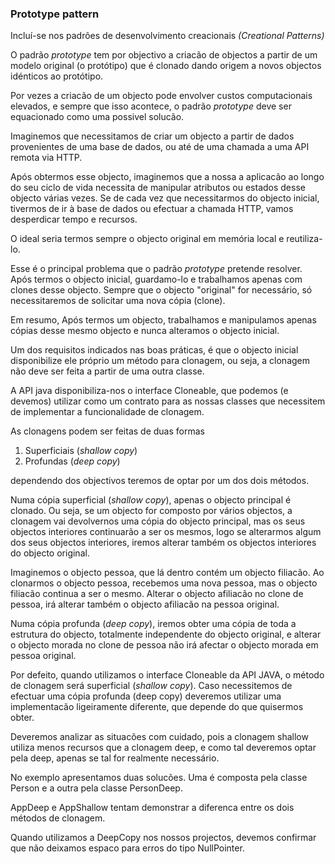 ### Prototype pattern

Incluí-se nos padrões de desenvolvimento creacionais *(Creational Patterns)*

O padrão *prototype* tem por objectivo a criacão de objectos a partir de um modelo original (o protótipo) que é clonado
dando origem a novos objectos idénticos ao protótipo.

Por vezes a criacão de um objecto pode envolver custos computacionais elevados, e sempre que isso acontece, o padrão *prototype*
deve ser equacionado como uma possivel solucão.

Imaginemos que necessitamos de criar um objecto a partir de dados provenientes de uma base de dados, ou até de uma
chamada a uma API remota via HTTP.

Após obtermos esse objecto, imaginemos que a nossa a aplicacão ao longo do seu ciclo de vida necessita de manipular
atributos ou estados desse objecto várias vezes. Se de cada vez que necessitarmos do objecto inicial, tivermos de ir à base de dados
ou efectuar a chamada HTTP, vamos desperdicar tempo e recursos.

O ideal seria termos sempre o objecto original em memória local e reutiliza-lo.

Esse é o principal problema que o padrão *prototype* pretende resolver. Após termos o objecto inicial, guardamo-lo e
trabalhamos apenas com clones desse objecto. Sempre que o objecto "original" for necessário, só necessitaremos de solicitar
uma nova cópia (clone).

Em resumo, Após termos um objecto, trabalhamos e manipulamos apenas cópias desse mesmo objecto e nunca alteramos o
objecto inicial.

Um dos requisitos indicados nas boas práticas, é que o objecto inicial disponibilize ele próprio um método para clonagem,
ou seja, a clonagem não deve ser feita a partir de uma outra classe.

A API java disponibiliza-nos o interface Cloneable, que podemos (e devemos) utilizar como um contrato para as nossas
classes que necessitem de implementar a funcionalidade de clonagem.

As clonagens podem ser feitas de duas formas

1. Superficiais (*shallow copy*)
2. Profundas (*deep copy*)

dependendo dos objectivos teremos de optar por um dos dois métodos.

Numa cópia superficial (*shallow copy*), apenas o objecto principal é clonado. Ou seja, se um objecto for composto por vários objectos,
a clonagem vai devolvernos uma cópia do objecto principal, mas os seus objectos interiores continuarão a ser os mesmos,
logo se alterarmos algum dos seus objectos interiores, iremos alterar também os objectos interiores do objecto original.

Imaginemos o objecto pessoa, que lá dentro contém um objecto filiacão. Ao clonarmos o objecto pessoa, recebemos uma
nova pessoa, mas o objecto filiacão continua a ser o mesmo. Alterar o objecto afiliacão no clone de pessoa, irá alterar
também o objecto afiliacão na pessoa original.

Numa cópia profunda (*deep copy*), iremos obter uma cópia de toda a estrutura do objecto, totalmente independente do objecto original,
e alterar o objecto morada no clone de pessoa não irá afectar o objecto morada em pessoa original.

Por defeito, quando utilizamos o interface Cloneable da API JAVA, o método de clonagem será superficial (*shallow copy*).
Caso necessitemos de efectuar uma cópia profunda (deep copy) deveremos utilizar uma implementacão ligeiramente diferente, que depende
do que quisermos obter.

Deveremos analizar as situacões com cuidado, pois a clonagem shallow utiliza menos recursos que a clonagem deep, e como
tal deveremos optar pela deep, apenas se tal for realmente necessário.

No exemplo apresentamos duas solucões. Uma é composta pela classe Person e a outra pela classe PersonDeep.

AppDeep e AppShallow tentam demonstrar a diferenca entre os dois métodos de clonagem.

Quando utilizamos a DeepCopy nos nossos projectos, devemos confirmar que não deixamos espaco para erros do tipo NullPointer.




